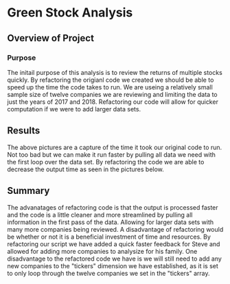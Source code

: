 # Green Stock Analysis

## Overview of Project

### Purpose
The initail purpose of this analysis is to review the returns of multiple stocks quickly. By refactoring the origianl code we created we should be able to speed up the time the code takes to run. We are useing a relatively small sample size of twelve companies we are reviewing and limiting the data to just the years of 2017 and 2018. Refactoring our code will allow for quicker computation if we were to add larger data sets.

## Results

The above pictures are a capture of the time it took our original code to run. Not too bad but we can make it run faster by pulling all data we need with the first loop over the data set. By refactoring the code we are able to decrease the output time as seen in the pictures below.

## Summary
The advanatages of refactoring code is that the output is processed faster and the code is a little cleaner and more streamlined by pulling all information in the first pass of the data. Allowing for larger data sets with many more companies being reviewed. A disadvantage of refactoring would be whether or not it is a beneficial investment of time and resources. By refactoring our script we have added a quick faster feedback for Steve and allowed for adding more companies to analysize for his family. One disadvantage to the refactored code we have is we will still need to add any new companies to the "tickers" dimension we have established, as it is set to only loop through the twelve companies we set in the "tickers" array.
